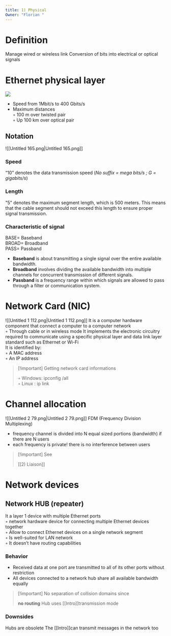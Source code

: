 ```yaml
---
title: 1) Physical
Owner: "Florian "
---
```

# Definition
Manage wired or wireless link
Conversion of bits into electrical or optical signals
# Ethernet physical layer
[![](https://images.unsplash.com/photo-1574405345169-f45c7d66480e?ixlib=rb-4.0.3&q=85&fm=jpg&crop=entropy&cs=srgb)](https://images.unsplash.com/photo-1574405345169-f45c7d66480e?ixlib=rb-4.0.3&q=85&fm=jpg&crop=entropy&cs=srgb)
- Speed from 1Mbit/s to 400 Gbits/s
- Maximum distances  
    ◦ 100 m over twisted pair  
    ◦ Up 100 km over optical pair
  
## Notation
![[Untitled 165.png|Untitled 165.png]]
### Speed
“10” denotes the data transmission speed
(_No suffix = mega bits/s ; G = gigabits/s_)
### Length
"5" denotes the maximum segment length, which is 500 meters. This means that the cable segment should not exceed this length to ensure proper signal transmission.
  
### Characteristic of signal
BASE= Baseband  
BROAD= Broadband  
PASS= Passband
- **Baseband** is about transmitting a single signal over the entire available bandwidth.
- **Broadband** involves dividing the available bandwidth into multiple channels for concurrent transmission of different signals.
- **Passband** is a frequency range within which signals are allowed to pass through a filter or communication system.
# Network Card (NIC)
![[Untitled 1 112.png|Untitled 1 112.png]]
It is a computer hardware component that connect a computer to a computer network  
◦ Through cable or in wireless mode
It implements the electronic circuitry required to communicate using a specific physical layer and data link layer standard such as Ethernet or Wi-Fi  
It is identified by:  
◦ A MAC address  
◦ An IP address

> [!important] Getting network card informations
> 
>   
> ◦ Windows: ipconfig /all  
> ◦ Linux : ip link
# Channel allocation
![[Untitled 2 79.png|Untitled 2 79.png]]
FDM (Frequency Division Multiplexing)
- frequency channel is divided into N equal sized portions (bandwidth) if there are N users
- each frequency is private! there is no interference between users

> [!important] See
> 
> [[2) Liaison]]
# Network devices
## Network HUB (repeater)
It a layer 1 device with multiple Ethernet ports  
◦ network hardware device for connecting multiple Ethernet devices together  
◦ Allow to connect Ethernet devices on a single network segment  
◦ Is well-suited for LAN network  
◦ It doesn’t have routing capabilities
### Behavior
- Received data at one port are transmitted to all of its other ports without restriction
- All devices connected to a network hub share all available bandwidth equally

> [!important] No separation of collision domains since
> 
> **no routing**
Hub uses [[Intro]]transmission mode
### Downsides
Hubs are obsolete
The [[Intro]]can transmit messages in the network too